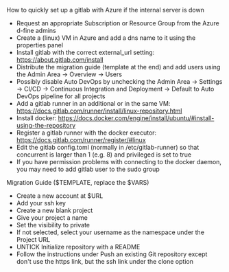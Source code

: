How to quickly set up a gitlab with Azure if the internal server is down

- Request an appropriate Subscription or Resource Group from the Azure d-fine admins
- Create a (linux) VM in Azure and add a dns name to it using the properties panel
- Install gitlab with the correct external_url setting: <https://about.gitlab.com/install>
- Distribute the migration guide (template at the end) and add users using the Admin Area -> Overview -> Users
- Possibly disable Auto DevOps by unchecking the Admin Area -> Settings -> CI/CD -> Continuous Integration and Deployment -> Default to Auto DevOps pipeline for all projects
- Add a gitlab runner in an additional or in the same VM: <https://docs.gitlab.com/runner/install/linux-repository.html>
- Install docker: <https://docs.docker.com/engine/install/ubuntu/#install-using-the-repository>
- Register a gitlab runner with the docker executor: <https://docs.gitlab.com/runner/register/#linux>
- Edit the gitlab config.toml (normally in /etc/gitlab-runner) so that concurrent is larger than 1 (e.g. 8) and privileged is set to true
- If you have permission problems with connecting to the docker daemon, you may need to add gitlab user to the sudo group

Migration Guide ($TEMPLATE, replace the $VARS)

- Create a new account at $URL
- Add your ssh key
- Create a new blank project
- Give your project a name
- Set the visibility to private
- If not selected, select your username as the namespace under the Project URL
- UNTICK Initialize repository with a README
- Follow the instructions under Push an existing Git repository except don't use the https link, but the ssh link under the clone option
